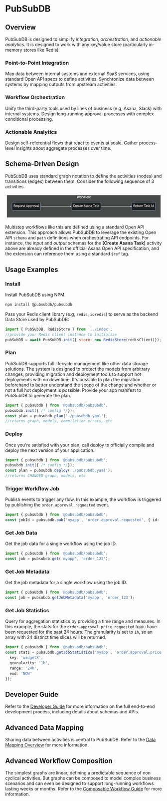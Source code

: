 # PubSubDB
## Overview
PubSubDB is designed to simplify *integration*, *orchestration*, and *actionable analytics*. It is designed to work with any key/value store (particularly in-memory stores like Redis).

### Point-to-Point Integration
Map data between internal systems and external SaaS services, using standard Open API specs to define activities. Synchronize data between systems by mapping outputs from upstream activities.

### Workflow Orchestration
Unify the third-party tools used by lines of business (e.g, Asana, Slack) with internal systems. Design long-running approval processes with complex conditional processing.

### Actionable Analytics
Design self-referential flows that react to events at scale. Gather process-level insights about aggregate processes over time.

## Schema-Driven Design
PubSubDB uses standard graph notation to define the activities (nodes) and transitions (edges) between them. Consider the following sequence of 3 activities.

![Multistep Workflow](./docs/img/workflow.png)

Multistep workflows like this are defined using a standard Open API extension. This approach allows PubSubDB to leverage the existing Open API `schema` and `path` definitions when orchestrating API endpoints. For instance, the *input* and *output* schemas for the **[Create Asana Task]** activity above are already defined in the official Asana Open API specification, and the extension can reference them using a standard `$ref` tag.

## Usage Examples

### Install
Install PubSubDB using NPM.

```bash
npm install @pubsubdb/pubsubdb
```

Pass your Redis client library (e.g, `redis`, `ioredis`) to serve as the backend Data Store used by PubSubDB:

```javascript
import { PubSubDB, RedisStore } from '../index';
//provide your Redis client instance to initialize
pubSubDB = await PubSubDB.init({ store: new RedisStore(redisClient)});
```

### Plan
PubSubDB supports full lifecycle management like other data storage solutions. The system is designed to protect the models from arbitrary changes, providing migration and deployment tools to support hot deployments with no downtime. It's possible to plan the migration beforehand to better understand the scope of the change and whether or not a full hot deployment is possible. Provide your app manifest to PubSubDB to generate the plan.

```typescript
import { pubsubdb } from '@pubsubdb/pubsubdb';
pubsubdb.init({ /* config */});
const plan = pubsubdb.plan('./pubsubdb.yaml');
//returns graph, models, compilation errors, etc
```

### Deploy
Once you're satisfied with your plan, call deploy to officially compile and deploy the next version of your application.

```typescript
import { pubsubdb } from '@pubsubdb/pubsubdb';
pubsubdb.init({ /* config */});
const plan = pubsubdb.deploy('./pubsubdb.yaml');
//returns CHANGED graph, models, etc
```

### Trigger Workflow Job
Publish events to trigger any flow. In this example, the workflow is triggered by publishing the `order.approval.requested` event.

```ts
import { pubsubdb } from '@pubsubdb/pubsubdb';
const jobId = pubsubdb.pub('myapp', 'order.approval.requested', { id: 'order_123', price: 47.99 });
```

### Get Job Data
Get the job data for a single workflow using the job ID.

```ts
import { pubsubdb } from '@pubsubdb/pubsubdb';
const job = pubsubdb.get('myapp', 'order_123');
```

### Get Job Metadata
Get the job metadata for a single workflow using the job ID.

```ts
import { pubsubdb } from '@pubsubdb/pubsubdb';
const job = pubsubdb.getJobMetadata('myapp', 'order_123');
```

### Get Job Statistics
Query for aggregation statistics by providing a time range and measures. In this example, the stats for the `order.approval.price.requested` topic have been requested for the past 24 hours. The granularity is set to `1h`, so an array with 24 distinct time slices will be returned.

```ts
import { pubsubdb } from '@pubsubdb/pubsubdb';
const stats = pubsubdb.getJobStatistics('myapp', 'order.approval.price.requested', {
  key: 'widgetX',
  granularity: '1h',
  range: '24h',
  end: 'NOW'
});
```

## Developer Guide
Refer to the [Developer Guide](./docs/developer_guide.md) for more information on the full end-to-end development process, including details about schemas and APIs.

## Advanced Data Mapping
Sharing data between activities is central to PubSubDB. Refer to the [Data Mapping Overview](./data_mapping.md) for more information.

## Advanced Workflow Composition
The simplest graphs are linear, defining a predictable sequence of non cyclical activities. But graphs can be composed to model complex business scenarios and can even be designed to support long-running workflows lasting weeks or months. Refer to the [Composable Workflow Guide](./composable_workflow.md) for more information.